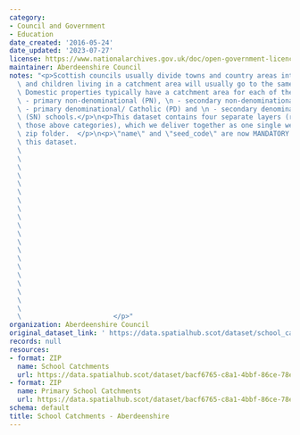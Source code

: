 ```yaml
---
category:
- Council and Government
- Education
date_created: '2016-05-24'
date_updated: '2023-07-27'
license: https://www.nationalarchives.gov.uk/doc/open-government-licence/version/3/
maintainer: Aberdeenshire Council
notes: "<p>Scottish councils usually divide towns and country areas into catchments\
  \ and children living in a catchment area will usually go to the same local school.\
  \ Domestic properties typically have a catchment area for each of their local:\n\
  \ - primary non-denominational (PN), \n - secondary non-denominational (SN), \n\
  \ - primary denominational/ Catholic (PD) and \n - secondary denominational/ Catholic\
  \ (SN) schools.</p>\n<p>This dataset contains four separate layers (representing\
  \ those above categories), which we deliver together as one single web service or\
  \ zip folder.  </p>\n<p>\"name\" and \"seed_code\" are now MANDATORY fields for\
  \ this dataset.                                                                \
  \                                                                              \
  \                                                                              \
  \                                                                              \
  \                                                                              \
  \                                                                              \
  \                                                                              \
  \                                                                              \
  \                                                                              \
  \                                                                              \
  \                                                                              \
  \                                                                              \
  \                                                                              \
  \                                                                              \
  \                                                                              \
  \                                                                              \
  \                                                                              \
  \                                                                              \
  \                                                                              \
  \                                                                              \
  \                                                                              \
  \                       </p>"
organization: Aberdeenshire Council
original_dataset_link: ' https://data.spatialhub.scot/dataset/school_catchments-as'
records: null
resources:
- format: ZIP
  name: School Catchments
  url: https://data.spatialhub.scot/dataset/bacf6765-c8a1-4bbf-86ce-78e3c89e826c/resource/f63b1643-4687-4bd1-9d53-25930976fc54/download/school_catchments.zip
- format: ZIP
  name: Primary School Catchments
  url: https://data.spatialhub.scot/dataset/bacf6765-c8a1-4bbf-86ce-78e3c89e826c/resource/bab5a071-fe76-47a9-a3bb-17ac8e084a13/download/psc.zip
schema: default
title: School Catchments - Aberdeenshire
---
```

